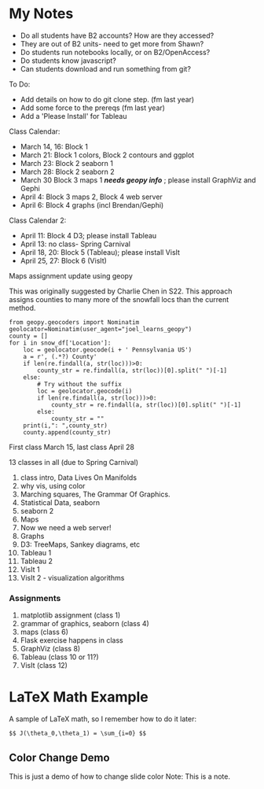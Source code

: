 # My Notes #

* Do all students have B2 accounts? How are they accessed?
 * They are out of B2 units- need to get more from Shawn?
* Do students run notebooks locally, or on B2/OpenAccess?
* Do students know javascript?
* Can students download and run something from git?


To Do:
* Add details on how to do git clone step. (fm last year)
* Add some force to the prereqs (fm last year)
* Add a 'Please Install' for Tableau


Class Calendar:

* March 14, 16: Block 1
* March 21: Block 1 colors, Block 2 contours and ggplot
* March 23: Block 2 seaborn 1
* March 28: Block 2 seaborn 2
* March 30 Block 3 maps 1 ***needs geopy info*** ; please install GraphViz and Gephi
* April 4: Block 3 maps 2, Block 4 web server
* April 6: Block 4 graphs (incl Brendan/Gephi)


Class Calendar 2:

* April 11: Block 4 D3; please install Tableau
* April 13: no class- Spring Carnival
* April 18, 20: Block 5 (Tableau); please install VisIt
* April 25, 27: Block 6 (VisIt)


Maps assignment update using geopy

This was originally suggested by Charlie Chen in S22.  This
approach assigns counties to many more of the snowfall locs
than the current method.

```
from geopy.geocoders import Nominatim
geolocator=Nominatim(user_agent="joel_learns_geopy")
county = []
for i in snow_df['Location']:
    loc = geolocator.geocode(i + ' Pennsylvania US')
    a = r', (.*?) County'
    if len(re.findall(a, str(loc)))>0:
        county_str = re.findall(a, str(loc))[0].split(" ")[-1]
    else:
        # Try without the suffix
        loc = geolocator.geocode(i)
        if len(re.findall(a, str(loc)))>0:
            county_str = re.findall(a, str(loc))[0].split(" ")[-1]
        else:
            county_str = ""
    print(i,": ",county_str)
    county.append(county_str)
```


First class March 15, last class April 28

13 classes in all (due to Spring Carnival)


1. class intro, Data Lives On Manifolds
2. why vis, using color
3. Marching squares, The Grammar Of Graphics.
4. Statistical Data, seaborn
5. seaborn 2
6. Maps
7. Now we need a web server!
8. Graphs
9. D3: TreeMaps, Sankey diagrams, etc
10. Tableau 1
11. Tableau 2
12. VisIt 1
13. VisIt 2 - visualization algorithms


### Assignments
1. matplotlib assignment (class 1)
2. grammar of graphics, seaborn (class 4)
4. maps (class 6)
5. Flask exercise happens in class
6. GraphViz (class 8)
7. Tableau (class 10 or 11?)
8. VisIt (class 12)


# LaTeX Math Example

A sample of LaTeX math, so I remember how to do it later:

`$$ J(\theta_0,\theta_1) = \sum_{i=0} $$`


<!-- .slide: data-background="#ff0000" -->
## Color Change Demo ##
This is just a demo of how to change slide color
Note:
This is a note.


